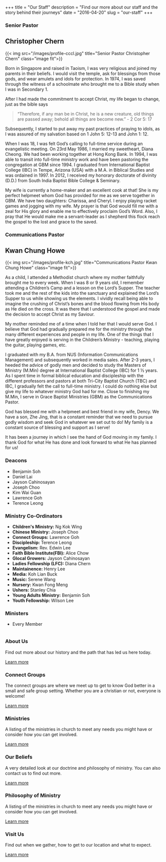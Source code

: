 +++
title = "Our Staff"
description = "Find our more about our staff and the story behind their journeys"
date = "2016-04-20"
slug = "our-staff"
+++

### Senior Pastor
## Christopher Chern

{{< img src="/images/profile-cccl.jpg" title="Senior Pastor Christopher Chern" class="image fit">}}

Born in Singapore and raised in Taoism, I was very religious and joined my parents in their beliefs. I would visit the temple, ask for blessings from those gods, and wear amulets and idols for protection. In 1974, I was saved through the witness of a schoolmate who brought me to a Bible study when I was in Secondary 1.

After I had made the commitment to accept Christ, my life began to change, just as the bible says

> “Therefore, if any man be in Christ, he is a new creature, old things are passed away; behold all things are become new.” - 2 Cor 5: 17

Subsequently, I started to put away my past practices of praying to idols, as I was assured of my salvation based on 1 John 5: 12-13 and John 1: 12.

When I was 18, I was felt God’s calling to full-time service during an evangelistic meeting. On 23rd May 1986, I married my sweetheart, Diana Cheong. We had been working together at Hong Kong Bank. In 1994, I was able to transit into full-time ministry work and have been pastoring the congregation at GBM since 1994. I graduated from International Baptist College (IBC) in Tempe, Arizona (USA) with a M.A. in Biblical Studies and was ordained in 1997. In 2012, I received my honorary doctorate of divinity (D.D.) from South India Baptist Bible College & Seminary.

My wife is currently a home-maker and an excellent cook at that! She is my perfect helpmeet whom God has provided for me as we serve together in GBM. We have two daughters: Charissa, and Cheryl. I enjoy playing racket games and jogging with my wife. My prayer is that God would fill me with a zeal for His glory and enable me to effectively proclaim God’s Word. Also, I pray that He would make me a servant-leader as I shepherd this flock reach the gospel to the lost and grace to the saved.

### Communications Pastor
## Kwan Chung Howe

{{< img src="/images/profile-kch.jpg" title="Communications Pastor Kwan Chung Howe"  class="image fit">}}

As a child, I attended a Methodist church where my mother faithfully brought me to every week. When I was 8 or 9 years old, I remember attending a Children’s Camp and a lesson on the Lord’s Supper. The teacher took me and the rest of the kids into the sanctuary and explained the Lord’s Supper to us while showing us the elements. I vividly recall being able to imagine the crushing of Christ’s bones and the blood flowing from His body as He died on the cross. It was there that I understood the gospel and made the decision to accept Christ as my Saviour.

My mother reminded me of a time when I told her that I would serve God. I believe that God had gradually prepared me for the ministry through the many different experiences and people in my life. One of the things that I have greatly enjoyed is serving in the Children’s Ministry - teaching, playing the guitar, playing games, etc.

I graduated with my B.A. from NUS (Information Communications Management) and subsequently worked in media sales. After 2-3 years, I heeded the advice of godly men and decided to study the Masters of Ministry (M.Min) degree at International Baptist College (IBC) for 1 ½ years. As I spent time in formal biblical education and discipleship with the different professors and pastors at both Tri-City Baptist Church (TBC) and IBC, I gradually felt the call to full-time ministry. I could do nothing else but give my life to whatever ministry God had for me. Close to finishing my M.Min, I serve in Grace Baptist Ministries (GBM) as the Communications Pastor.

God has blessed me with a helpmeet and best friend in my wife, Dency. We have a son, Zhe Jing, that is a constant reminder that we need to pursue godly wisdom and seek God in whatever we set out to do! My family is a constant source of blessing and support as I serve!

It has been a journey in which I see the hand of God moving in my family. I thank God for what He has done and look forward to what He has planned for us!

### Deacons

* Benjamin Soh
* Daniel Lai
* Jayson Cahinosayan
* Joseph Choo
* Kim Wai Guan
* Lawrence Goh
* Terence Leong

### Ministry Co-Ordinators

* **Children's Ministry:** Ng Kok Wing
* **Chinese Ministry:** Joseph Choo
* **Connect Groups:** Lawrence Goh
* **Discipleship:** Terence Leong
* **Evangelism:** Rev. Edwin Lee
* **Faith Bible Institute(FBI):** Alice Chow
* **Glocal Growers:** Jayson Cahinosayan
* **Ladies Fellowship (LFC):** Diana Chern
* **Maintainence:** Henry Lee
* **Media:** Koh Lian Buck
* **Music:** Serene Wang
* **Nursery:** Kwan Fong Meng
* **Ushers:** Stanley Chia
* **Young Adults Ministry:** Benjamin Soh
* **Youth Fellowship:** Wilson Lee

### Ministers

* Every Member


<section class="features">
  <article>
    <a href="/about-us/" class="image"><img src="/images/footer-about-us.jpg" alt=""/></a>
    <h3 class="major">About Us</h3>
    <p>Find out more about our history and the path that has led us here today.</p>
    <a href="/about-us/" class="special">Learn more</a>
  </article>
  <article>
    <a href="/connect-groups/" class="image"><img src="/images/footer-connect-groups.jpg" alt=""/></a>
    <h3 class="major">Connect Groups</h3>
    <p>The connect groups are where we meet up to get to know God better in a small and safe group setting. Whether you are a christian or not, everyone is welcome!</p>
    <a href="/connect-groups/" class="special">Learn more</a>
  </article>
  <article>
    <a href="/ministries/" class="image"><img src="/images/footer-ministries.jpg" alt=""/></a>
    <h3 class="major">Ministries</h3>
    <p>A listing of the ministries in church to meet any needs you might have or consider how you can get involved.</p>
    <a href="/ministries/" class="special">Learn more</a>
  </article>
  <article>
    <a href="/our-beliefs/" class="image"><img src="/images/footer-our-beliefs.jpg" alt=""/></a>
    <h3 class="major">Our Beliefs</h3>
    <p>A very detailed look at our doctrine and philosophy of ministry. You can also contact us to find out more.</p>
    <a href="/our-beliefs/" class="special">Learn more</a>
  </article>
  <article>
    <a href="/philosophy-of-ministry/" class="image"><img src="/images/footer-philosophy-of-ministry.jpg" alt=""/></a>
    <h3 class="major">Philosophy of Ministry</h3>
    <p>A listing of the ministries in church to meet any needs you might have or consider how you can get involved.</p>
    <a href="/philosophy-of-ministry/" class="special">Learn more</a>
  </article>
  <article>
    <a href="/visit-us/" class="image"><img src="/images/footer-visit-us.jpg" alt=""/></a>
    <h3 class="major">Visit Us</h3>
    <p>Find out when we gather, how to get to our location and what to expect.</p>
    <a href="/visit-us/" class="special">Learn more</a>
  </article>
</section>
